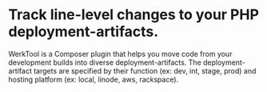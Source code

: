 # Track line-level changes to your PHP deployment-artifacts.

WerkTool is a Composer plugin that helps you move code from your development builds into diverse deployment-artifacts. The deployment-artifact targets are specified by their function (ex: dev, int, stage, prod) and hosting platform (ex: local, linode, aws, rackspace).